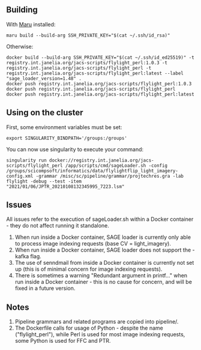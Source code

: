 ## Building

With [Maru](https://github.com/JaneliaSciComp/maru) installed:
```
maru build --build-arg SSH_PRIVATE_KEY="$(cat ~/.ssh/id_rsa)"
```

Otherwise:
```
docker build --build-arg SSH_PRIVATE_KEY="$(cat ~/.ssh/id_ed25519)" -t registry.int.janelia.org/jacs-scripts/flylight_perl:1.0.3 -t registry.int.janelia.org/jacs-scripts/flylight_perl -t registry.int.janelia.org/jacs-scripts/flylight_perl:latest --label "sage_loader_version=1.48" .
docker push registry.int.janelia.org/jacs-scripts/flylight_perl:1.0.3
docker push registry.int.janelia.org/jacs-scripts/flylight_perl
docker push registry.int.janelia.org/jacs-scripts/flylight_perl:latest
```

## Using on the cluster

First, some environment variables must be set:
```
export SINGULARITY_BINDPATH='/groups:/groups'
```
You can now use singularity to execute your command:
```
singularity run docker://registry.int.janelia.org/jacs-scripts/flylight_perl /app/scripts/cmd/sageLoader.sh -config /groups/scicompsoft/informatics/data/flylightflip_light_imagery-config.xml -grammar /misc/sc/pipeline/grammar/projtechres.gra -lab flylight -debug --test -item "2021/01/06/JPTR_20210108132345995_7223.lsm"
```

## Issues
All issues refer to the execution of sageLoader.sh within a Docker container - they do not affect running it standalone.
1. When run inside a Docker container, SAGE loader is currently only able to process image indexing requests (base CV = light_imagery).
2. When run inside a Docker container, SAGE loader does not support the -kafka flag.
3. The use of senndmail from inside a Docker container is currently not set up (this is of minimal concern for image indexing requests).
4. There is sometimes a warning "Redundant argument in printf..." when run inside a Docker container - this is no cause for concern, and will be fixed in a future version.

## Notes
1. Pipeline grammars and related programs are copied into pipeline/.
2. The Dockerfile calls for usage of Python - despite the name ("flylight_perl"), while Perl is used for most image indexing requests, some Python is used for FFC and PTR.
